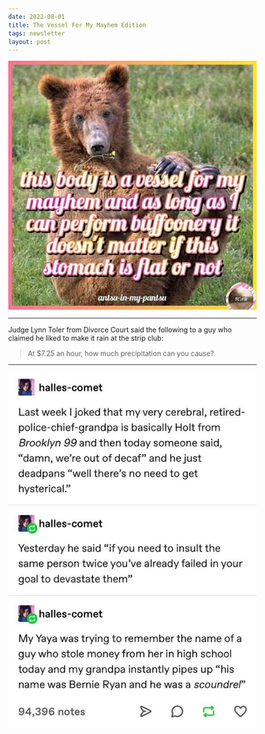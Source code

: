 ```yaml
---
date: 2022-08-01
title: The Vessel For My Mayhem Edition
tags: newsletter
layout: post
---
```


![bodyvessel](https://raw.githubusercontent.com/muneer78/muneer78.github.io/master/images/bodyvessel.jpg)

---

Judge Lynn Toler from Divorce Court said the following to a guy who claimed he liked to make it rain at the strip club:

> At $7.25 an hour, how much precipitation can you cause?

---

![grandpa](https://raw.githubusercontent.com/muneer78/muneer78.github.io/master/images/grandpa.jpg)
